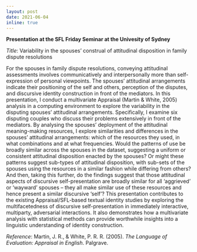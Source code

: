 ```yaml
---
layout: post
date: 2021-06-04
inline: true
---
```


**Presentation at the SFL Friday Seminar at the Univesity of Sydney**

*Title*: Variability in the spouses’ construal of attitudinal disposition in family dispute resolutions 
 

For the spouses in family dispute resolutions, conveying attitudinal assessments involves communicatively and interpersonally more than self-expression of personal viewpoints. The spouses’ attitudinal arrangements indicate their positioning of the self and others, perception of the disputes, and discursive identity construction in front of the mediators. In this presentation, I conduct a multivariate Appraisal (Martin & White, 2005) analysis in a computing environment to explore the variability in the disputing spouses’ attitudinal arrangements. Specifically, I examine six disputing couples who discuss their problems extensively in front of the mediators. By analysing the spouses’ deployment of the attitudinal meaning-making resources, I explore similarities and differences in the spouses’ attitudinal arrangements: which of the resources they used, in what combinations and at what frequencies. Would the patterns of use be broadly similar across the spouses in the dataset, suggesting a uniform or consistent attitudinal disposition enacted by the spouses? Or might these patterns suggest sub-types of attitudinal disposition, with sub-sets of the spouses using the resources in a similar fashion while differing from others? And then, taking this further, do the findings suggest that those attitudinal aspects of discursive self-presentation are broadly similar for all ‘aggrieved’ or ‘wayward’ spouses – they all make similar use of these resources and hence present a similar discursive ‘self’? This presentation contributes to the existing Appraisal/SFL-based textual identity studies by exploring the multifacetedness of discursive self-presentation in immediately interactive, multiparty, adversarial interactions. It also demonstrates how a multivariate analysis with statistical methods can provide worthwhile insights into a linguistic understanding of identity construction.  
 
*Reference*: 
Martin, J. R., & White, P. R. R. (2005). *The Language of Evaluation: Appraisal in English*. Palgrave. 
